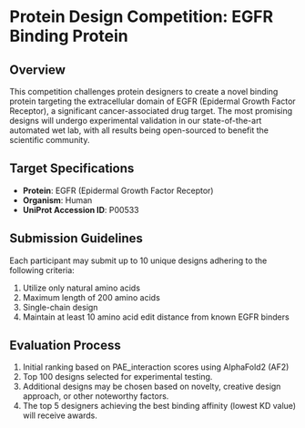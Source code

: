 # Protein Design Competition: EGFR Binding Protein

## Overview

This competition challenges protein designers to create a novel binding protein targeting the extracellular domain of EGFR (Epidermal Growth Factor Receptor), a significant cancer-associated drug target. The most promising designs will undergo experimental validation in our state-of-the-art automated wet lab, with all results being open-sourced to benefit the scientific community.

## Target Specifications

- **Protein**: EGFR (Epidermal Growth Factor Receptor)
- **Organism**: Human
- **UniProt Accession ID**: P00533

## Submission Guidelines

Each participant may submit up to 10 unique designs adhering to the following criteria:

1. Utilize only natural amino acids
2. Maximum length of 200 amino acids
3. Single-chain design
4. Maintain at least 10 amino acid edit distance from known EGFR binders

## Evaluation Process

1. Initial ranking based on PAE_interaction scores using AlphaFold2 (AF2)
2. Top 100 designs selected for experimental testing.
3. Additional designs may be chosen based on novelty, creative design approach, or other noteworthy factors.
4. The top 5 designers achieving the best binding affinity (lowest KD value) will receive awards.
